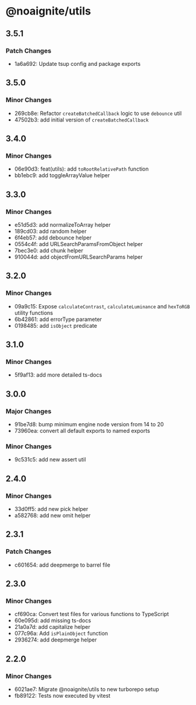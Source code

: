 # @noaignite/utils

## 3.5.1

### Patch Changes

- 1a6a692: Update tsup config and package exports

## 3.5.0

### Minor Changes

- 269cb8e: Refactor `createBatchedCallback` logic to use `debounce` util
- 47502b3: add initial version of `createBatchedCallback`

## 3.4.0

### Minor Changes

- 06e90d3: feat(utils): add `toRootRelativePath` function
- bb1ebc9: add toggleArrayValue helper

## 3.3.0

### Minor Changes

- e51d5d3: add normalizeToArray helper
- 189cd03: add random helper
- 6f4eb57: add debounce helper
- 0554c4f: add URLSearchParamsFromObject helper
- 7bec3e0: add chunk helper
- 910044d: add objectFromURLSearchParams helper

## 3.2.0

### Minor Changes

- 09a9c15: Expose `calculateContrast`, `calculateLuminance` and `hexToRGB` utility functions
- 6b42861: add errorType parameter
- 0198485: add `isObject` predicate

## 3.1.0

### Minor Changes

- 5f9af13: add more detailed ts-docs

## 3.0.0

### Major Changes

- 91be7d8: bump minimum engine node version from 14 to 20
- 73960ea: convert all default exports to named exports

### Minor Changes

- 9c531c5: add new assert util

## 2.4.0

### Minor Changes

- 33d0ff5: add new pick helper
- a582768: add new omit helper

## 2.3.1

### Patch Changes

- c601654: add deepmerge to barrel file

## 2.3.0

### Minor Changes

- cf690ca: Convert test files for various functions to TypeScript
- 60e095d: add missing ts-docs
- 21a0a7d: add capitalize helper
- 077c96a: Add `isPlainObject` function
- 2936274: add deepmerge helper

## 2.2.0

### Minor Changes

- 6021ae7: Migrate @noaignite/utils to new turborepo setup
- fb89122: Tests now executed by vitest
